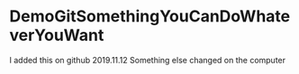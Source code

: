 # DemoGitSomethingYouCanDoWhateverYouWant

I added this on github 2019.11.12
Something else changed on the computer